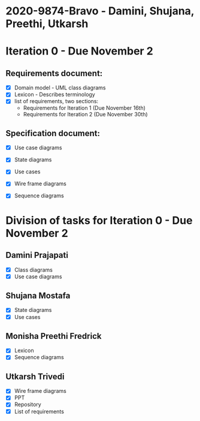 # 2020-9874-Bravo - Damini, Shujana, Preethi, Utkarsh

# Iteration 0 - Due November 2

## Requirements document:
  - [x] Domain model - UML class diagrams
  - [x] Lexicon - Describes terminology
  - [x] list of requirements, two sections:
    - Requirements for Iteration 1 (Due November 16th)
    - Requirements for Iteration 2 (Due November 30th)

## Specification document:
  - [x] Use case diagrams
  - [x] State diagrams
  - [x] Use cases
  - [x] Wire frame diagrams
  - [x] Sequence diagrams


# Division of tasks for Iteration 0 - Due November 2  

## Damini Prajapati
 - [x] Class diagrams
 - [x] Use case diagrams

## Shujana Mostafa
  - [x] State diagrams
  - [x] Use cases

## Monisha Preethi Fredrick
  - [x] Lexicon
  - [x] Sequence diagrams

## Utkarsh Trivedi
  - [x] Wire frame diagrams
  - [x] PPT
  - [x] Repository
  - [x] List of requirements
